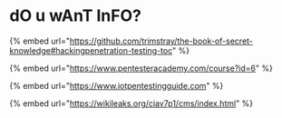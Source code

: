 # dO u wAnT InFO?

{% embed url="https://github.com/trimstray/the-book-of-secret-knowledge#hackingpenetration-testing-toc" %}

{% embed url="https://www.pentesteracademy.com/course?id=6" %}

{% embed url="https://www.iotpentestingguide.com" %}

{% embed url="https://wikileaks.org/ciav7p1/cms/index.html" %}
